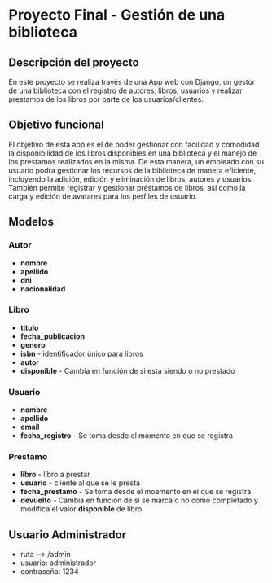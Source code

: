 # Proyecto Final - Gestión de una biblioteca

## Descripción del proyecto

En este proyecto se realiza través de una App web con Django, un gestor de una biblioteca con el registro de autores, libros, usuarios y realizar prestamos de los libros por parte de los usuarios/clientes. 

## Objetivo funcional

El objetivo de esta app es el de poder gestionar con facilidad y comodidad la disponibilidad de los libros disponibles en una biblioteca y el manejo de los prestamos realizados en la misma. De esta manera, un empleado con su usuario podra gestionar los recursos de la biblioteca de manera eficiente, incluyendo la adición, edición y eliminación de libros, autores y usuarios. También permite registrar y gestionar préstamos de libros, así como la carga y edición de avatares para los perfiles de usuario.

## Modelos

### Autor
- **nombre**
- **apellido**
- **dni**
- **nacionalidad**

### Libro
- **titulo**
- **fecha_publicacion**
- **genero**
- **isbn** - identificador único para libros
- **autor**
- **disponible** - Cambia en función de si esta siendo o no prestado

### Usuario
- **nombre**
- **apellido**
- **email**
- **fecha_registro** - Se toma desde el momento en que se registra

### Prestamo
- **libro** - libro a prestar
- **usuario** - cliente al que se le presta
- **fecha_prestamo** - Se toma desde el moemento en el que se registra
- **devuelto** - Cambia en función de si se marca o no como completado y modifica el valor **disponible** de libro

## Usuario Administrador
- ruta --> /admin
- usuario: administrador
- contraseña: 1234



